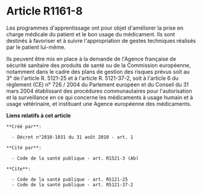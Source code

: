# Article R1161-8

Les programmes d'apprentissage ont pour objet d'améliorer la prise en charge médicale du patient et le bon usage du
médicament. Ils sont destinés à favoriser et à suivre l'appropriation de gestes techniques réalisés par le patient lui-même. 

Ils peuvent être mis en place à la demande de l'Agence française de sécurité sanitaire des produits de santé ou de la
Commission européenne, notamment dans le cadre des plans de gestion des risques prévus soit au 3° de l'article R. 5121-25 et
à l'article R. 5121-37-2, soit à l'article 6 du règlement (CE) n° 726 / 2004 du Parlement européen et du Conseil du 31 mars
2004 établissant des procédures communautaires pour l'autorisation et la surveillance en ce qui concerne les médicaments à
usage humain et à usage vétérinaire, et instituant une Agence européenne des médicaments.

**Liens relatifs à cet article**

	**Créé par**:

	  - Décret n°2010-1031 du 31 août 2010 - art. 1

	**Cité par**:

	  - Code de la santé publique - art. R1521-3 (Ab)

	**Cite**:

	  - Code de la santé publique - art. R5121-25
	  - Code de la santé publique - art. R5121-37-2
